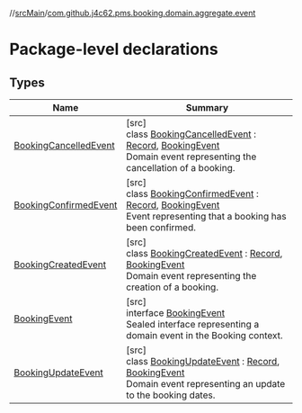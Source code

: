 //[srcMain](../../index.md)/[com.github.j4c62.pms.booking.domain.aggregate.event](index.md)

# Package-level declarations

## Types

| Name                                                       | Summary                                                                                                                                                                                                                                                    |
|------------------------------------------------------------|------------------------------------------------------------------------------------------------------------------------------------------------------------------------------------------------------------------------------------------------------------|
| [BookingCancelledEvent](-booking-cancelled-event/index.md) | [src]<br>class [BookingCancelledEvent](-booking-cancelled-event/index.md) : [Record](https://docs.oracle.com/javase/8/docs/api/java/lang/Record.html), [BookingEvent](-booking-event/index.md)<br>Domain event representing the cancellation of a booking. |
| [BookingConfirmedEvent](-booking-confirmed-event/index.md) | [src]<br>class [BookingConfirmedEvent](-booking-confirmed-event/index.md) : [Record](https://docs.oracle.com/javase/8/docs/api/java/lang/Record.html), [BookingEvent](-booking-event/index.md)<br>Event representing that a booking has been confirmed.    |
| [BookingCreatedEvent](-booking-created-event/index.md)     | [src]<br>class [BookingCreatedEvent](-booking-created-event/index.md) : [Record](https://docs.oracle.com/javase/8/docs/api/java/lang/Record.html), [BookingEvent](-booking-event/index.md)<br>Domain event representing the creation of a booking.         |
| [BookingEvent](-booking-event/index.md)                    | [src]<br>interface [BookingEvent](-booking-event/index.md)<br>Sealed interface representing a domain event in the Booking context.                                                                                                                         |
| [BookingUpdateEvent](-booking-update-event/index.md)       | [src]<br>class [BookingUpdateEvent](-booking-update-event/index.md) : [Record](https://docs.oracle.com/javase/8/docs/api/java/lang/Record.html), [BookingEvent](-booking-event/index.md)<br>Domain event representing an update to the booking dates.      |